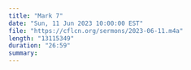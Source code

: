 ```yaml
---
title: "Mark 7"
date: "Sun, 11 Jun 2023 10:00:00 EST"
file: "https://cflcn.org/sermons/2023-06-11.m4a"
length: "13115349"
duration: "26:59"
summary: 
---
```

